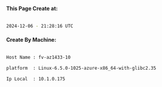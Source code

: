 
   
#### This Page Create at:

```bash

2024-12-06 - 21:28:16 UTC

```

#### Create By Machine:

```bash

Host Name : fv-az1433-10

platform  : Linux-6.5.0-1025-azure-x86_64-with-glibc2.35

Ip Local  : 10.1.0.175

```

